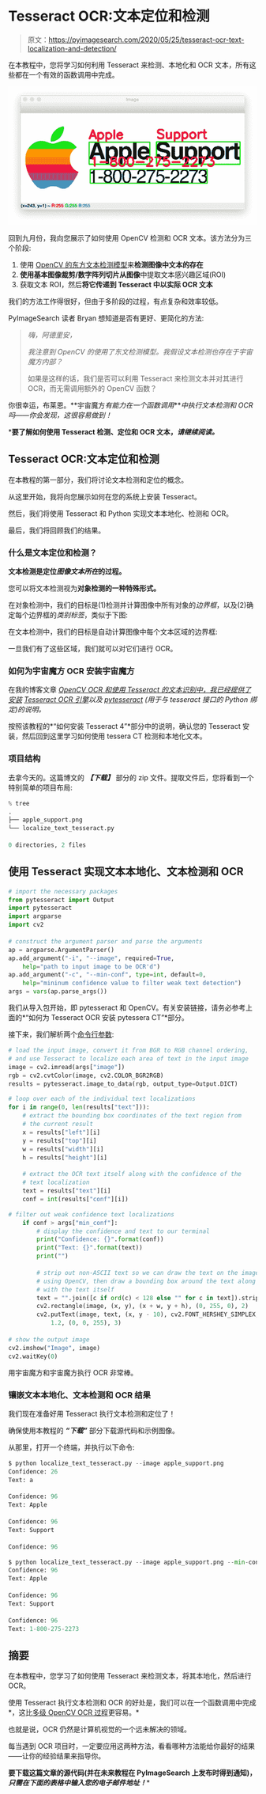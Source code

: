 # Tesseract OCR:文本定位和检测

> 原文：<https://pyimagesearch.com/2020/05/25/tesseract-ocr-text-localization-and-detection/>

在本教程中，您将学习如何利用 Tesseract 来检测、本地化和 OCR 文本，所有这些都在一个有效的函数调用中完成。

![](img/f6ca01485e4cea5a6dc51467442df11b.png)

回到九月份，我向您展示了如何使用 OpenCV 检测和 OCR 文本。该方法分为三个阶段:

1.  使用 [OpenCV 的东方文本检测模型](https://pyimagesearch.com/2018/08/20/opencv-text-detection-east-text-detector/)来**检测图像中文本的存在**
2.  **使用基本图像裁剪/数字阵列切片从图像**中提取文本感兴趣区域(ROI)
3.  获取文本 ROI，然后**将它传递到 Tesseract 中以实际 OCR 文本**

我们的方法工作得很好，但由于多阶段的过程，有点复杂和效率较低。

PyImageSearch 读者 Bryan 想知道是否有更好、更简化的方法:

> *嗨，阿德里安，*
> 
> *我注意到 OpenCV 的使用了东文检测模型。我假设文本检测也存在于宇宙魔方内部？*
> 
> 如果是这样的话，我们是否可以利用 Tesseract 来检测文本并对其进行 OCR，而无需调用额外的 OpenCV 函数？

你很幸运，布莱恩。**宇宙魔方*有能力在一个函数调用****中执行文本检测和 OCR 吗——你会发现，这很容易做到！*

 ***要了解如何使用 Tesseract 检测、定位和 OCR 文本，*请继续阅读。***

## Tesseract OCR:文本定位和检测

在本教程的第一部分，我们将讨论文本检测和定位的概念。

从这里开始，我将向您展示如何在您的系统上安装 Tesseract。

然后，我们将使用 Tesseract 和 Python 实现文本本地化、检测和 OCR。

最后，我们将回顾我们的结果。

### 什么是文本定位和检测？

**文本检测是定位*图像文本所在*的过程。**

您可以将文本检测视为**对象检测的一种特殊形式。**

在对象检测中，我们的目标是(1)检测并计算图像中所有对象的*边界框*，以及(2)确定每个边界框的*类别标签*，类似于下图:

在文本检测中，我们的目标是自动计算图像中每个文本区域的边界框:

一旦我们有了这些区域，我们就可以对它们进行 OCR。

### 如何为宇宙魔方 OCR 安装宇宙魔方

在我的博客文章 [*OpenCV OCR 和使用 Tesseract 的文本识别中，我已经提供了安装*](https://pyimagesearch.com/2018/09/17/opencv-ocr-and-text-recognition-with-tesseract/) *[Tesseract OCR 引擎](https://github.com/tesseract-ocr/tesseract)以及 [pytesseract](https://github.com/madmaze/pytesseract) (用于与 tesseract 接口的 Python 绑定)的说明。*

按照该教程的*“如何安装 Tesseract 4”*部分中的说明，确认您的 Tesseract 安装，然后回到这里学习如何使用 tessera CT 检测和本地化文本。

### 项目结构

去拿今天的。这篇博文的 ***【下载】*** 部分的 zip 文件。提取文件后，您将看到一个特别简单的项目布局:

```py
% tree
.
├── apple_support.png
└── localize_text_tesseract.py

0 directories, 2 files
```

## 使用 Tesseract 实现文本本地化、文本检测和 OCR

```py
# import the necessary packages
from pytesseract import Output
import pytesseract
import argparse
import cv2

# construct the argument parser and parse the arguments
ap = argparse.ArgumentParser()
ap.add_argument("-i", "--image", required=True,
	help="path to input image to be OCR'd")
ap.add_argument("-c", "--min-conf", type=int, default=0,
	help="mininum confidence value to filter weak text detection")
args = vars(ap.parse_args())
```

我们从导入包开始，即 pytesseract 和 OpenCV。有关安装链接，请务必参考上面的*“如何为 Tesseract OCR 安装 pytessera CT”*部分。

接下来，我们解析两个[命令行参数](https://pyimagesearch.com/2018/03/12/python-argparse-command-line-arguments/):

```py
# load the input image, convert it from BGR to RGB channel ordering,
# and use Tesseract to localize each area of text in the input image
image = cv2.imread(args["image"])
rgb = cv2.cvtColor(image, cv2.COLOR_BGR2RGB)
results = pytesseract.image_to_data(rgb, output_type=Output.DICT)
```

```py
# loop over each of the individual text localizations
for i in range(0, len(results["text"])):
	# extract the bounding box coordinates of the text region from
	# the current result
	x = results["left"][i]
	y = results["top"][i]
	w = results["width"][i]
	h = results["height"][i]

	# extract the OCR text itself along with the confidence of the
	# text localization
	text = results["text"][i]
	conf = int(results["conf"][i])
```

```py
# filter out weak confidence text localizations
	if conf > args["min_conf"]:
		# display the confidence and text to our terminal
		print("Confidence: {}".format(conf))
		print("Text: {}".format(text))
		print("")

		# strip out non-ASCII text so we can draw the text on the image
		# using OpenCV, then draw a bounding box around the text along
		# with the text itself
		text = "".join([c if ord(c) < 128 else "" for c in text]).strip()
		cv2.rectangle(image, (x, y), (x + w, y + h), (0, 255, 0), 2)
		cv2.putText(image, text, (x, y - 10), cv2.FONT_HERSHEY_SIMPLEX,
			1.2, (0, 0, 255), 3)

# show the output image
cv2.imshow("Image", image)
cv2.waitKey(0)
```

用宇宙魔方和宇宙魔方执行 OCR 非常棒。

### 镶嵌文本本地化、文本检测和 OCR 结果

我们现在准备好用 Tesseract 执行文本检测和定位了！

确保使用本教程的 ***“下载”*** 部分下载源代码和示例图像。

从那里，打开一个终端，并执行以下命令:

```py
$ python localize_text_tesseract.py --image apple_support.png
Confidence: 26
Text: a

Confidence: 96
Text: Apple

Confidence: 96
Text: Support

Confidence: 96
```

```py
$ python localize_text_tesseract.py --image apple_support.png --min-conf 50
Confidence: 96
Text: Apple

Confidence: 96
Text: Support

Confidence: 96
Text: 1-800-275-2273
```

## 摘要

在本教程中，您学习了如何使用 Tesseract 来检测文本，将其本地化，然后进行 OCR。

使用 Tesseract 执行文本检测和 OCR 的好处是，我们可以在一个函数调用中完成*，这比[多级 OpenCV OCR 过程](https://pyimagesearch.com/2018/09/17/opencv-ocr-and-text-recognition-with-tesseract/)更容易。*

也就是说，OCR 仍然是计算机视觉的一个远未解决的领域。

每当遇到 OCR 项目时，一定要应用这两种方法，看看哪种方法能给你最好的结果——让你的经验结果来指导你。

**要下载这篇文章的源代码(并在未来教程在 PyImageSearch 上发布时得到通知)，*只需在下面的表格中输入您的电子邮件地址！****